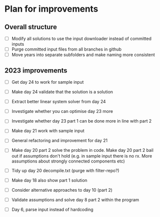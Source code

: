 ﻿# Plan for improvements

## Overall structure

- [ ] Modify all solutions to use the input downloader instead of committed inputs
- [ ] Purge committed input files from all branches in github
- [ ] Move years into separate subfolders and make naming more consistent

## 2023 improvements

- [ ] Get day 24 to work for sample input
- [ ] Make day 24 validate that the solution is a solution
- [ ] Extract better linear system solver from day 24
- [ ] Investigate whether you can optimise day 23 more
- [ ] Investigate whether day 23 part 1 can be done more in line with part 2
- [ ] Make day 21 work with sample input
- [ ] General refactoring and improvement for day 21
- [ ] Make day 20 part 2 solve the problem in code. Make day 20 part 2 bail out if assumptions don't hold
      (e.g. in sample input there is no rx. More assumptions about strongly connected components etc)
- [ ] Tidy up day 20 decompile.txt (purge with filter-repo?)
- [ ] Make day 18 also show part 1 solution
- [ ] Consider alternative approaches to day 10 (part 2)
- [ ] Validate assumptions and solve day 8 part 2 within the program
- [ ] Day 6, parse input instead of hardcoding


